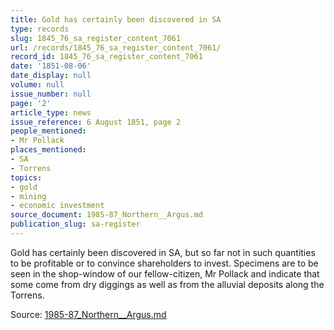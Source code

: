 ```yaml
---
title: Gold has certainly been discovered in SA
type: records
slug: 1845_76_sa_register_content_7061
url: /records/1845_76_sa_register_content_7061/
record_id: 1845_76_sa_register_content_7061
date: '1851-08-06'
date_display: null
volume: null
issue_number: null
page: '2'
article_type: news
issue_reference: 6 August 1851, page 2
people_mentioned:
- Mr Pollack
places_mentioned:
- SA
- Torrens
topics:
- gold
- mining
- economic investment
source_document: 1985-87_Northern__Argus.md
publication_slug: sa-register
---
```


Gold has certainly been discovered in SA, but so far not in such quantities to be profitable or to convince shareholders to invest.  Specimens are to be seen in the shop-window of our fellow-citizen, Mr Pollack and indicate that some come from dry diggings as well as from the alluvial deposits along the Torrens.

Source: [1985-87_Northern__Argus.md](/downloads/markdown/1985-87_Northern__Argus.md)
